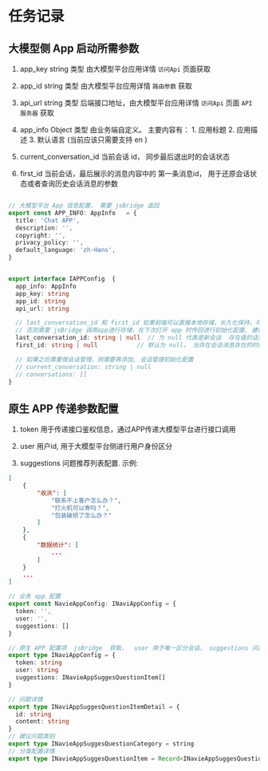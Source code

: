 # 任务记录

## 大模型侧 App 启动所需参数

1. app_key   string 类型    由大模型平台应用详情 `访问Api` 页面获取

2. app_id    string 类型    由大模型平台应用详情 `路由参数` 获取

3. api_url   string 类型    后端接口地址，由大模型平台应用详情 `访问Api` 页面 `API 服务器` 获取

4. app_info  Object 类型  由业务端自定义。 
    主要内容有： 1. 应用标题  2. 应用描述 3. 默认语言 (当前应该只需要支持 en ) 

5. current_conversation_id  当前会话 id， 同步最后退出时的会话状态

6. first_id    当前会话，最后展示的消息内容中的 第一条消息id， 用于还原会话状态或者查询历史会话消息的参数

```ts

// 大模型平台 App 信息配置， 需要 jsBridge 返回
export const APP_INFO: AppInfo   = {
  title: 'Chat APP',
  description: '',
  copyright: '',
  privacy_policy: '',
  default_language: 'zh-Hans',
}


export interface IAPPConfig  {
  app_info: AppInfo
  app_key: string 
  app_id: string
  api_url: string

  // last_conversation_id 和 first_id 如果前端可以直接本地存储，长久化保持，可以由前端生成
  // 否则需要 jsBridge 调用app进行存储，在下次打开 app 时传回进行初始化配置, 建议直接app提供存储，方便后续存在多轮历史对话管理
  last_conversation_id: string | null  // 为 null 代表是新会话  存在值的话需要凭借这个 id 获取历史会话消息
  first_id: string | null           // 默认为 null， 当存在会话消息存在的时候，为当前会话记录第一条消息， 用于向上拉取历史会话消息

  // 如果之后需要做会话管理，则需要再添加, 会话管理初始化配置
  // current_conversation: string | null
  // conversations: []
}
```

## 原生 APP 传递参数配置 

1. token 用于传递接口鉴权信息，通过APP传递大模型平台进行接口调用

2. user 用户id, 用于大模型平台侧进行用户身份区分

3. suggestions 问题推荐列表配置. 示例: 

```json
[
    {
        "收派": [
            "联系不上客户怎么办？",
            "打火机可以寄吗？",
            "包装破损了怎么办？"
        ]
    }, 
    {
        "数据统计": [
            ...
        ]
    }
    ...
]
```
```ts
// 业务 app 配置
export const NavieAppConfig: INaviAppConfig = {
  token: '',
  user: '',
  suggestions: []
}

// 原生 APP 配置项  jsBridge  获取，  user 用于唯一区分会话， suggestions 问题推荐列表
export type INaviAppConfig = {
  token: string
  user: string
  suggestions: INavieAppSuggesQuestionItem[]
}

// 问题详情
export type INaviAppSuggesQuestionItemDetail = {
  id: string
  content: string
}
// 建议问题类别
export type INavieAppSuggesQuestionCategory = string
// 分类配置详情
export type INavieAppSuggesQuestionItem = Record<INavieAppSuggesQuestionCategory, INaviAppSuggesQuestionItemDetail[]>
```